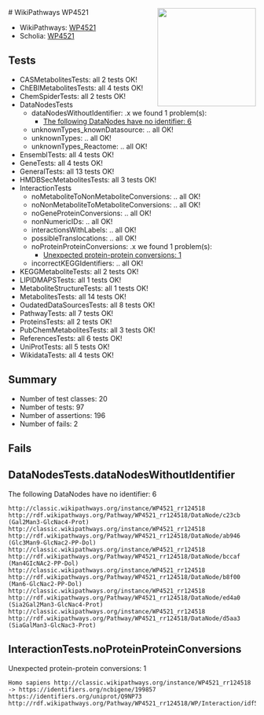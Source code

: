 <img style="float: right; width: 200px" src="https://upload.wikimedia.org/wikipedia/commons/thumb/8/83/Wplogo_with_text_500.png/640px-Wplogo_with_text_500.png" />
# WikiPathways WP4521

* WikiPathways: [WP4521](https://wikipathways.org/pathways/WP4521)
* Scholia: [WP4521](https://scholia.toolforge.org/wikipathways/WP4521)
## Tests
* CASMetabolitesTests: all 2 tests OK!
* ChEBIMetabolitesTests: all 4 tests OK!
* ChemSpiderTests: all 2 tests OK!
* DataNodesTests
    * dataNodesWithoutIdentifier: .x we found 1 problem(s):
        * [The following DataNodes have no identifier: 6](#d2d32fa5)
    * unknownTypes_knownDatasource: .. all OK!
    * unknownTypes: .. all OK!
    * unknownTypes_Reactome: .. all OK!
* EnsemblTests: all 4 tests OK!
* GeneTests: all 4 tests OK!
* GeneralTests: all 13 tests OK!
* HMDBSecMetabolitesTests: all 3 tests OK!
* InteractionTests
    * noMetaboliteToNonMetaboliteConversions: .. all OK!
    * noNonMetaboliteToMetaboliteConversions: .. all OK!
    * noGeneProteinConversions: .. all OK!
    * nonNumericIDs: .. all OK!
    * interactionsWithLabels: .. all OK!
    * possibleTranslocations: .. all OK!
    * noProteinProteinConversions: .x we found 1 problem(s):
        * [Unexpected protein-protein conversions: 1](#2cf74677)
    * incorrectKEGGIdentifiers: .. all OK!
* KEGGMetaboliteTests: all 2 tests OK!
* LIPIDMAPSTests: all 1 tests OK!
* MetaboliteStructureTests: all 1 tests OK!
* MetabolitesTests: all 14 tests OK!
* OudatedDataSourcesTests: all 8 tests OK!
* PathwayTests: all 7 tests OK!
* ProteinsTests: all 2 tests OK!
* PubChemMetabolitesTests: all 3 tests OK!
* ReferencesTests: all 6 tests OK!
* UniProtTests: all 5 tests OK!
* WikidataTests: all 4 tests OK!


## Summary

* Number of test classes: 20
* Number of tests: 97
* Number of assertions: 196
* Number of fails: 2

## Fails

<a name="d2d32fa5" />

## DataNodesTests.dataNodesWithoutIdentifier

The following DataNodes have no identifier: 6
```
http://classic.wikipathways.org/instance/WP4521_rr124518 http://rdf.wikipathways.org/Pathway/WP4521_rr124518/DataNode/c23cb (Gal2Man3-GlcNac4-Prot)
http://classic.wikipathways.org/instance/WP4521_rr124518 http://rdf.wikipathways.org/Pathway/WP4521_rr124518/DataNode/ab946 (Glc3Man9-GlcNac2-PP-Dol)
http://classic.wikipathways.org/instance/WP4521_rr124518 http://rdf.wikipathways.org/Pathway/WP4521_rr124518/DataNode/bccaf (Man4GIcNAc2-PP-Dol)
http://classic.wikipathways.org/instance/WP4521_rr124518 http://rdf.wikipathways.org/Pathway/WP4521_rr124518/DataNode/b8f00 (Man6-GlcNac2-PP-Dol)
http://classic.wikipathways.org/instance/WP4521_rr124518 http://rdf.wikipathways.org/Pathway/WP4521_rr124518/DataNode/ed4a0 (Sia2Gal2Man3-GlcNac4-Prot)
http://classic.wikipathways.org/instance/WP4521_rr124518 http://rdf.wikipathways.org/Pathway/WP4521_rr124518/DataNode/d5aa3 (SiaGalMan3-GlcNac3-Prot)
```

<a name="2cf74677" />

## InteractionTests.noProteinProteinConversions

Unexpected protein-protein conversions: 1
```
Homo sapiens http://classic.wikipathways.org/instance/WP4521_rr124518 -> https://identifiers.org/ncbigene/199857 https://identifiers.org/uniprot/Q9NP73 http://rdf.wikipathways.org/Pathway/WP4521_rr124518/WP/Interaction/idf58228df
```

